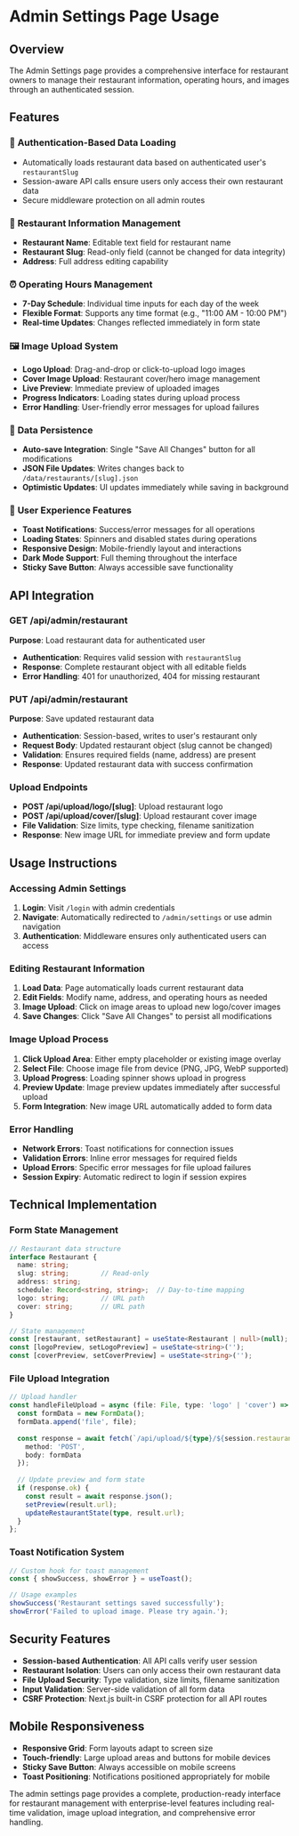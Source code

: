 # Admin Settings Page Usage

## Overview
The Admin Settings page provides a comprehensive interface for restaurant owners to manage their restaurant information, operating hours, and images through an authenticated session.

## Features

### 🔐 **Authentication-Based Data Loading**
- Automatically loads restaurant data based on authenticated user's `restaurantSlug`
- Session-aware API calls ensure users only access their own restaurant data
- Secure middleware protection on all admin routes

### 📝 **Restaurant Information Management**
- **Restaurant Name**: Editable text field for restaurant name
- **Restaurant Slug**: Read-only field (cannot be changed for data integrity)
- **Address**: Full address editing capability

### ⏰ **Operating Hours Management**
- **7-Day Schedule**: Individual time inputs for each day of the week
- **Flexible Format**: Supports any time format (e.g., "11:00 AM - 10:00 PM")
- **Real-time Updates**: Changes reflected immediately in form state

### 🖼️ **Image Upload System**
- **Logo Upload**: Drag-and-drop or click-to-upload logo images
- **Cover Image Upload**: Restaurant cover/hero image management
- **Live Preview**: Immediate preview of uploaded images
- **Progress Indicators**: Loading states during upload process
- **Error Handling**: User-friendly error messages for upload failures

### 💾 **Data Persistence**
- **Auto-save Integration**: Single "Save All Changes" button for all modifications
- **JSON File Updates**: Writes changes back to `/data/restaurants/[slug].json`
- **Optimistic Updates**: UI updates immediately while saving in background

### 🎨 **User Experience Features**
- **Toast Notifications**: Success/error messages for all operations
- **Loading States**: Spinners and disabled states during operations
- **Responsive Design**: Mobile-friendly layout and interactions
- **Dark Mode Support**: Full theming throughout the interface
- **Sticky Save Button**: Always accessible save functionality

## API Integration

### GET /api/admin/restaurant
**Purpose**: Load restaurant data for authenticated user
- **Authentication**: Requires valid session with `restaurantSlug`
- **Response**: Complete restaurant object with all editable fields
- **Error Handling**: 401 for unauthorized, 404 for missing restaurant

### PUT /api/admin/restaurant
**Purpose**: Save updated restaurant data
- **Authentication**: Session-based, writes to user's restaurant only
- **Request Body**: Updated restaurant object (slug cannot be changed)
- **Validation**: Ensures required fields (name, address) are present
- **Response**: Updated restaurant data with success confirmation

### Upload Endpoints
- **POST /api/upload/logo/[slug]**: Upload restaurant logo
- **POST /api/upload/cover/[slug]**: Upload restaurant cover image
- **File Validation**: Size limits, type checking, filename sanitization
- **Response**: New image URL for immediate preview and form update

## Usage Instructions

### Accessing Admin Settings
1. **Login**: Visit `/login` with admin credentials
2. **Navigate**: Automatically redirected to `/admin/settings` or use admin navigation
3. **Authentication**: Middleware ensures only authenticated users can access

### Editing Restaurant Information
1. **Load Data**: Page automatically loads current restaurant data
2. **Edit Fields**: Modify name, address, and operating hours as needed
3. **Image Upload**: Click on image areas to upload new logo/cover images
4. **Save Changes**: Click "Save All Changes" to persist all modifications

### Image Upload Process
1. **Click Upload Area**: Either empty placeholder or existing image overlay
2. **Select File**: Choose image file from device (PNG, JPG, WebP supported)
3. **Upload Progress**: Loading spinner shows upload in progress
4. **Preview Update**: Image preview updates immediately after successful upload
5. **Form Integration**: New image URL automatically added to form data

### Error Handling
- **Network Errors**: Toast notifications for connection issues
- **Validation Errors**: Inline error messages for required fields
- **Upload Errors**: Specific error messages for file upload failures
- **Session Expiry**: Automatic redirect to login if session expires

## Technical Implementation

### Form State Management
```typescript
// Restaurant data structure
interface Restaurant {
  name: string;
  slug: string;        // Read-only
  address: string;
  schedule: Record<string, string>;  // Day-to-time mapping
  logo: string;        // URL path
  cover: string;       // URL path
}

// State management
const [restaurant, setRestaurant] = useState<Restaurant | null>(null);
const [logoPreview, setLogoPreview] = useState<string>('');
const [coverPreview, setCoverPreview] = useState<string>('');
```

### File Upload Integration
```typescript
// Upload handler
const handleFileUpload = async (file: File, type: 'logo' | 'cover') => {
  const formData = new FormData();
  formData.append('file', file);
  
  const response = await fetch(`/api/upload/${type}/${session.restaurantSlug}`, {
    method: 'POST',
    body: formData
  });
  
  // Update preview and form state
  if (response.ok) {
    const result = await response.json();
    setPreview(result.url);
    updateRestaurantState(type, result.url);
  }
};
```

### Toast Notification System
```typescript
// Custom hook for toast management
const { showSuccess, showError } = useToast();

// Usage examples
showSuccess('Restaurant settings saved successfully');
showError('Failed to upload image. Please try again.');
```

## Security Features

- **Session-based Authentication**: All API calls verify user session
- **Restaurant Isolation**: Users can only access their own restaurant data
- **File Upload Security**: Type validation, size limits, filename sanitization
- **Input Validation**: Server-side validation of all form data
- **CSRF Protection**: Next.js built-in CSRF protection for all API routes

## Mobile Responsiveness

- **Responsive Grid**: Form layouts adapt to screen size
- **Touch-friendly**: Large upload areas and buttons for mobile devices
- **Sticky Save Button**: Always accessible on mobile screens
- **Toast Positioning**: Notifications positioned appropriately for mobile

The admin settings page provides a complete, production-ready interface for restaurant management with enterprise-level features including real-time validation, image upload integration, and comprehensive error handling.
